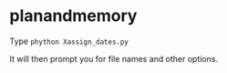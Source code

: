 # planandmemory

Type `phython Xassign_dates.py`

It will then prompt you for file names and other options.

